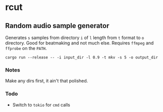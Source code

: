 # rcut

## Random audio sample generator

Generates `s` samples from directory `i` of `l` length from `t` format to `o` directory. Good for beatmaking and not much else. Requires `ffmpeg` and `ffprobe` on the `PATH`.

```
cargo run --release -- -i input_dir -l 0.9 -t mkv -s 5 -o output_dir
```

### Notes

Make any dirs first, it ain't that polished.

### Todo

- Switch to `tokio` for `cmd` calls
